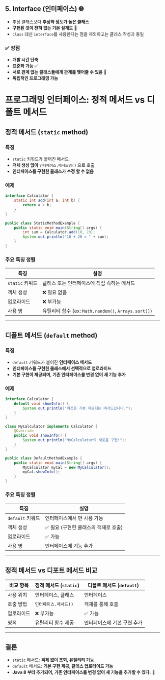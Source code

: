 ## 5. Interface (인터페이스) 🌐

- 추상 클래스보다 **추상화 정도가 높은 클래스**  
- **구현된 것이 전혀 없는 기본 설계도** 📝  
- `class` 대신 `interface`를 사용한다는 점을 제외하고는 클래스 작성과 동일  

### ✅ 장점
- **개발 시간 단축**  
- **표준화 가능** ✅  
- **서로 관계 없는 클래스들에게 관계를 맺어줄 수 있음** 🔗  
- **독립적인 프로그래밍 가능**


# 프로그래밍 인터페이스: 정적 메서드 vs 디폴트 메서드

## 정적 메서드 (`static` method)
### 특징
- `static` 키워드가 붙어진 메서드
- **객체 생성 없이** `인터페이스.메서드명()` 으로 호출
- **인터페이스를 구현한 클래스가 수정 할 수 없음**

### 예제
```java
interface Calculator {
    static int add(int a, int b) {
        return a + b;
    }
}

public class StaticMethodExample {
    public static void main(String[] args) {
        int sum = Calculator.add(10, 20);
        System.out.println("10 + 20 = " + sum);
    }
}
```

### 주요 특징 정렬
| 특징 | 설명 |
|------|------|
| `static` 키워드 | 클래스 또는 인터페이스에 직접 속하는 메서드 |
| 객체 생성 | ❌ 필요 없음 |
| 업로라이드 | ❌ 부가능 |
| 사용 명 | 유틸리티 함수 (ex: `Math.random()`, `Arrays.sort()`) |

---

## 디폴트 메서드 (`default` method)
### 특징
- `default` 키워드가 붙어진 **인터페이스 메서드**
- **인터페이스를 구현한 클래스에서 선택적으로 업로라이드**
- **기본 구현이 제공되며, 기존 인터페이스를 변경 없이 새 기능 추가**

### 예제
```java
interface Calculator {
    default void showInfo() {
        System.out.println("이것은 기본 제공되는 메서드입니다.");
    }
}

class MyCalculator implements Calculator {
    @Override
    public void showInfo() {
        System.out.println("MyCalculator의 새로운 구현!");
    }
}

public class DefaultMethodExample {
    public static void main(String[] args) {
        MyCalculator myCal = new MyCalculator();
        myCal.showInfo();
    }
}
```

### 주요 특징 정렬
| 특징 | 설명 |
|------|------|
| `default` 키워드 | 인터페이스에서 만 사용 가능 |
| 객체 생성 | ✅ 필요 (구현한 클래스의 객체로 호출) |
| 업로라이드 | ✅ 가능 |
| 사용 명 | 인터페이스에 기능 추가 |

---

## 정적 메서드 vs 디포트 메서드 비교
| 비교 항목 | **정적 메서드 (`static`)** | **디폴트 메서드 (`default`)** |
|-----------|-------------------|-----------------|
| 사용 위치 | 인터페이스, 클래스 | 인터페이스 |
| 호출 방법 | `인터페이스.메서드()` | 객체를 통해 호출 |
| 업로라이드 | ❌ 부가능 | ✅ 가능 |
| 명적 | 유틸리티 함수 제공 | 인터페이스에 기본 구현 추가 |

---

## 결론
- `static` 메서드: **객체 없이 조회, 유틸리티 기능**
- `default` 메서드: **기본 구현 제공, 클래스 업로라이드 가능**
- **Java 8 부터 추가되어, 기존 인터페이스를 변경 없이 새 기능을 추가할 수 있다.** 🚀

